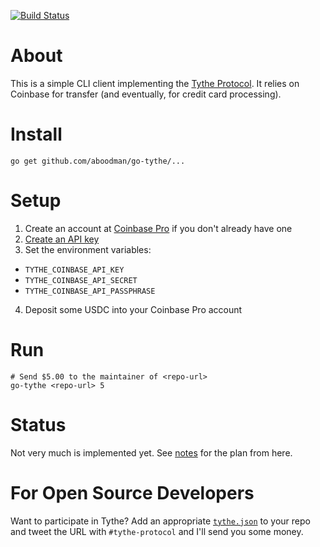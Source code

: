 [![Build Status](https://travis-ci.com/tythe-protocol/go-tythe.svg?branch=master)](https://travis-ci.com/tythe-protocol/go-tythe)

# About

This is a simple CLI client implementing the [Tythe Protocol](https://github.com/aboodman/tythe). It relies on Coinbase for transfer (and eventually, for credit card processing).

# Install

```
go get github.com/aboodman/go-tythe/...
```

# Setup

1. Create an account at [Coinbase Pro](https://pro.coinbase.com) if you don't already have one
2. [Create an API key](https://support.pro.coinbase.com/customer/en/portal/articles/2945320-how-do-i-create-an-api-key-for-coinbase-pro-)
3. Set the environment variables:
  * `TYTHE_COINBASE_API_KEY`
  * `TYTHE_COINBASE_API_SECRET`
  * `TYTHE_COINBASE_API_PASSPHRASE`
4. Deposit some USDC into your Coinbase Pro account

# Run

```
# Send $5.00 to the maintainer of <repo-url>
go-tythe <repo-url> 5
```

# Status

Not very much is implemented yet. See [notes](https://github.com/aboodman/go-tythe/blob/master/notes.md) for the plan from here.

# For Open Source Developers

Want to participate in Tythe? Add an appropriate [`tythe.json`](https://github.com/aboodman/tythe/blob/master/tythe-sample.json) to your repo and tweet the URL with `#tythe-protocol` and I'll send you some money.
